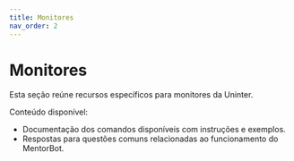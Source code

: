 ```yaml
---
title: Monitores
nav_order: 2
---
```


# Monitores

Esta seção reúne recursos específicos para monitores da Uninter.

Conteúdo disponível:
- Documentação dos comandos disponíveis com instruções e exemplos.
- Respostas para questões comuns relacionadas ao funcionamento do MentorBot.
